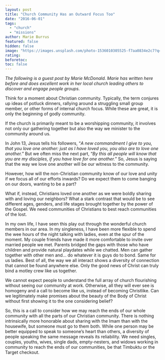 ```yaml
---
layout: post
title: "Church Community Has an Outward Focus Too"
date: "2016-06-01"
tags: 
  - "church"
  - "missions"
author: Marie Burrus
featured: false
hidden: false
image: "https://images.unsplash.com/photo-1536010305525-f7aa0834e2c7?q=80&w=2070&auto=format&fit=crop&ixlib=rb-4.0.3&ixid=M3wxMjA3fDB8MHxwaG90by1wYWdlfHx8fGVufDB8fHx8fA%3D%3D"
rating:
beforetoc:
toc: false
---
```


_The following is a guest post by Marie McDonald. Marie has written here before and does excellent work in her local church leading others to discover and engage people groups._

Think for a moment about Christian community. Typically, the term conjures up ideas of potluck dinners, rallying around a struggling small group member, or other forms of internal church focus. While these are great, it is only the beginning of godly community.

If the church is primarily meant to be a worshipping community, it involves not only our gathering together but also the way we minister to the community around us.

In John 13, Jesus tells his followers, “_A new commandment I give to you, that you love one another: just as I have loved you, you also are to love one another._” But we often miss the next part, “_By this all people will know that you are my disciples, if you have love for one another._” So, Jesus is saying that the way we love one another will be our witness to the community.

However, how will the non-Christian community know of our love and unity if we focus all of our efforts inwards? Do we expect them to come banging on our doors, wanting to be a part?

What if, instead, Christians loved one another as we were boldly sharing with and loving our neighbors? What a stark contrast that would be to see different ages, genders, and life stages brought together by the power of the Gospel. We need communities of Christians to best reach communities of the lost.

In my own life, I have seen this play out through the wonderful church members in our area. In my singleness, I have been more flexible to spend the wee hours of the night talking with ladies, even at the spur of the moment. My couple friends have made it more comfortable to invite over married people we met. Parents bridged the gaps with those who have children and provide natural playdates while we chatted. Men can gather together with other men and… do whatever it is guys do to bond. Same for us ladies. Best of all, the way we all interact shows a diversity of connection that cannot be found anywhere else. Only the good news of Christ can truly bind a motley crew like us together.

We cannot expect people to understand the full array of church flourishing without seeing our community at work. Otherwise, all they will ever see is homogeny and a call to become like us, instead of becoming Christlike. Can we legitimately make promises about the beauty of the Body of Christ without first showing it to the one considering belief?

So, this is a call to consider how we may reach the ends of our whole community with all the parts of our Christian community. There is nothing intrinsically more honorable about sharing with the Imam than with the housewife, but someone must go to them both. While one person may be better equipped to speak to someone’s heart than others, a diversity of people speaking the same message reveals its reliability. We need singles, couples, youths, wives, single dads, empty-nesters, and widows working in community to reach the ends of our communities, be that Timbuktu or the Target checkout.
